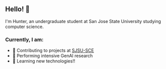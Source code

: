 ## Hello! 👋

I'm Hunter, an undergraduate student at San Jose State University studying computer science.

### Currently, I am:
- 🤝 Contributing to projects at [SJSU-SCE](sce.sjsu.edu) 
- 🤖 Performing intensive GenAI research 
- 🧠 Learning new technologies!!

<!--
**hunter-nguyen/hunter-nguyen** is a ✨ _special_ ✨ repository because its `README.md` (this file) appears on your GitHub profile.

Here are some ideas to get you started:

- 🔭 I’m currently working on ...
- 🌱 I’m currently learning ...
- 👯 I’m looking to collaborate on ...
- 🤔 I’m looking for help with ...
- 💬 Ask me about ...
- 📫 How to reach me: ...
- 😄 Pronouns: ...
- ⚡ Fun fact: ...
-->
